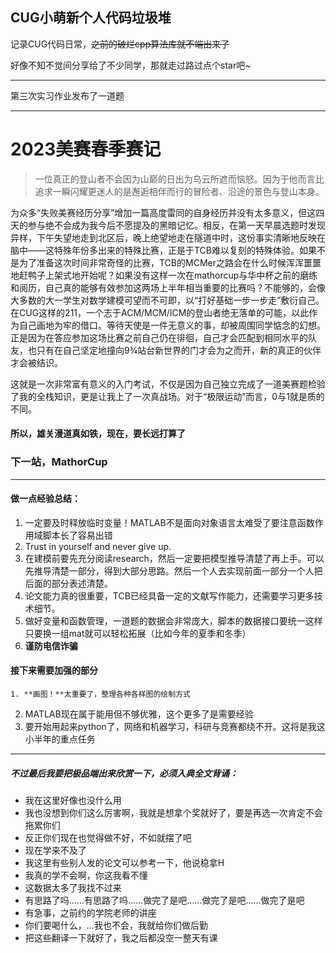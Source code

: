 ##  CUG小萌新个人代码垃圾堆

记录CUG代码日常，~~之前的破烂cpp算法库就不端出来了~~

好像不知不觉间分享给了不少同学，那就走过路过点个star吧~

---

第三次实习作业发布了一道题

---

# 2023美赛春季赛记

> ​	一位真正的登山者不会因为山巅的日出为乌云所遮而恼怒。因为于他而言比追求一瞬闪耀更迷人的是邂逅相伴而行的冒险者、沿途的景色与登山本身。

​	为众多“失败美赛经历分享”增加一篇高度雷同的自身经历并没有太多意义，但这四天的参与绝不会成为我今后不愿提及的黑暗记忆。相反，在第一天早晨选题时发现异样，下午失望地走到北区后，晚上绝望地走在隧道中时，这份事实清晰地反映在脑中——这特殊年份多出来的特殊比赛，正是于TCB难以复刻的特殊体验。如果不是为了准备这次时间非常奇怪的比赛，TCB的MCMer之路会在什么时候浑浑噩噩地赶鸭子上架式地开始呢？如果没有这样一次在mathorcup与华中杯之前的磨练和阅历，自己真的能够有效参加这两场上半年相当重要的比赛吗？不能够的，会像大多数的大一学生对数学建模可望而不可即，以“打好基础一步一步走”敷衍自己。在CUG这样的211，一个志于ACM/MCM/ICM的登山者绝无落单的可能，以此作为自己画地为牢的借口。等待天使是一件无意义的事，却被周围同学惦念的幻想。正是因为在答应参加这场比赛之前自己仍在徘徊，自己才会匹配到相同水平的队友，也只有在自己坚定地撞向9¾站台新世界的门才会为之而开，新的真正的伙伴才会被结识。

​	这就是一次非常富有意义的入门考试，不仅是因为自己独立完成了一道美赛题检验了我的全栈知识，更是让我上了一次真战场。对于“极限运动”而言，0与1就是质的不同。

#### 所以，雄关漫道真如铁，现在，要长远打算了

### 下一站，MathorCup

------

#### 做一点经验总结：

1. 一定要及时释放临时变量！MATLAB不是面向对象语言太难受了要注意函数作用域脚本长了容易出错
2. Trust in yourself and never give up.
3. 在建模前要先充分阅读research，然后一定要把模型推导清楚了再上手。可以先推导清楚一部分，得到大部分思路。然后一个人去实现前面一部分一个人把后面的部分表述清楚。
4. 论文能力真的很重要，TCB已经具备一定的文献写作能力，还需要学习更多技术细节。
5. 做好变量和函数管理，一道题的数据会非常庞大，脚本的数据接口要统一这样只要换一组mat就可以轻松拓展（比如今年的夏季和冬季）
6. **谨防电信诈骗**

#### 接下来需要加强的部分

```
1. **画图！**太重要了，整理各种各样图的绘制方式
```

2. MATLAB现在属于能用但不够优雅，这个更多了是需要经验
3. 要开始用起来python了，网络和机器学习，科研与竞赛都绕不开。这将是我这小半年的重点任务

------

##### 不过最后我要把极品端出来欣赏一下，必须入典全文背诵：

- 我在这里好像也没什么用
- 我也没想到你们这么厉害啊，我就是想拿个奖就好了，要是再选一次肯定不会拖累你们
- 反正你们现在也觉得做不好，不如就摆了吧
- 现在学来不及了
- 我这里有些别人发的论文可以参考一下，他说稳拿H
- 我真的学不会啊，你这我看不懂
- 这数据太多了我找不过来
- 有思路了吗……有思路了吗……做完了是吧……做完了是吧……做完了是吧
- 有急事，之前约的学院老师的讲座
- 你们要喝什么，…我也不会，我就给你们做后勤
- 把这些翻译一下就好了，我之后都没空一整天有课
